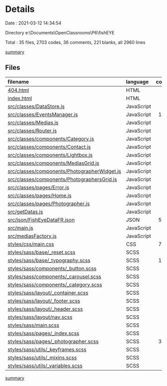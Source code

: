 # Details

Date : 2021-03-12 14:34:54

Directory e:\Documents\OpenClassrooms\P6\fishEYE

Total : 35 files,  2703 codes, 36 comments, 221 blanks, all 2960 lines

[summary](results.md)

## Files
| filename | language | code | comment | blank | total |
| :--- | :--- | ---: | ---: | ---: | ---: |
| [404.html](/404.html) | HTML | 26 | 0 | 5 | 31 |
| [index.html](/index.html) | HTML | 26 | 0 | 5 | 31 |
| [src/classes/DataStore.js](/src/classes/DataStore.js) | JavaScript | 65 | 0 | 2 | 67 |
| [src/classes/EventsManager.js](/src/classes/EventsManager.js) | JavaScript | 101 | 0 | 4 | 105 |
| [src/classes/Medias.js](/src/classes/Medias.js) | JavaScript | 43 | 0 | 1 | 44 |
| [src/classes/Router.js](/src/classes/Router.js) | JavaScript | 14 | 0 | 1 | 15 |
| [src/classes/components/Category.js](/src/classes/components/Category.js) | JavaScript | 23 | 0 | 1 | 24 |
| [src/classes/components/Contact.js](/src/classes/components/Contact.js) | JavaScript | 52 | 0 | 1 | 53 |
| [src/classes/components/Lightbox.js](/src/classes/components/Lightbox.js) | JavaScript | 21 | 0 | 1 | 22 |
| [src/classes/components/MediasGrid.js](/src/classes/components/MediasGrid.js) | JavaScript | 68 | 0 | 2 | 70 |
| [src/classes/components/PhotographerWidget.js](/src/classes/components/PhotographerWidget.js) | JavaScript | 23 | 0 | 1 | 24 |
| [src/classes/components/PhotographersGrid.js](/src/classes/components/PhotographersGrid.js) | JavaScript | 38 | 0 | 3 | 41 |
| [src/classes/pages/Error.js](/src/classes/pages/Error.js) | JavaScript | 8 | 0 | 1 | 9 |
| [src/classes/pages/Home.js](/src/classes/pages/Home.js) | JavaScript | 26 | 0 | 2 | 28 |
| [src/classes/pages/Photographer.js](/src/classes/pages/Photographer.js) | JavaScript | 82 | 0 | 3 | 85 |
| [src/getDatas.js](/src/getDatas.js) | JavaScript | 6 | 0 | 0 | 6 |
| [src/json/FishEyeDataFR.json](/src/json/FishEyeDataFR.json) | JSON | 597 | 0 | 6 | 603 |
| [src/main.js](/src/main.js) | JavaScript | 44 | 12 | 14 | 70 |
| [src/mediasFactory.js](/src/mediasFactory.js) | JavaScript | 13 | 0 | 1 | 14 |
| [styles/css/main.css](/styles/css/main.css) | CSS | 717 | 6 | 118 | 841 |
| [styles/sass/base/_reset.scss](/styles/sass/base/_reset.scss) | SCSS | 49 | 7 | 9 | 65 |
| [styles/sass/base/_typography.scss](/styles/sass/base/_typography.scss) | SCSS | 177 | 0 | 7 | 184 |
| [styles/sass/components/_button.scss](/styles/sass/components/_button.scss) | SCSS | 0 | 0 | 1 | 1 |
| [styles/sass/components/_carousel.scss](/styles/sass/components/_carousel.scss) | SCSS | 0 | 0 | 1 | 1 |
| [styles/sass/components/_category.scss](/styles/sass/components/_category.scss) | SCSS | 18 | 0 | 2 | 20 |
| [styles/sass/layout/_container.scss](/styles/sass/layout/_container.scss) | SCSS | 21 | 0 | 1 | 22 |
| [styles/sass/layout/_footer.scss](/styles/sass/layout/_footer.scss) | SCSS | 22 | 0 | 2 | 24 |
| [styles/sass/layout/_header.scss](/styles/sass/layout/_header.scss) | SCSS | 17 | 0 | 2 | 19 |
| [styles/sass/layout/nav.scss](/styles/sass/layout/nav.scss) | SCSS | 21 | 0 | 3 | 24 |
| [styles/sass/main.scss](/styles/sass/main.scss) | SCSS | 12 | 0 | 5 | 17 |
| [styles/sass/pages/_index.scss](/styles/sass/pages/_index.scss) | SCSS | 38 | 6 | 4 | 48 |
| [styles/sass/pages/_photographer.scss](/styles/sass/pages/_photographer.scss) | SCSS | 326 | 5 | 8 | 339 |
| [styles/sass/utils/_keyframes.scss](/styles/sass/utils/_keyframes.scss) | SCSS | 0 | 0 | 1 | 1 |
| [styles/sass/utils/_mixins.scss](/styles/sass/utils/_mixins.scss) | SCSS | 9 | 0 | 2 | 11 |
| [styles/sass/utils/_variables.scss](/styles/sass/utils/_variables.scss) | SCSS | 0 | 0 | 1 | 1 |

[summary](results.md)